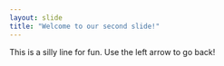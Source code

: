 ```yaml
---
layout: slide
title: "Welcome to our second slide!"
---
```

This is a silly line for fun.
Use the left arrow to go back!
